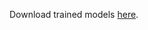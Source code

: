 Download trained models [here](https://drive.google.com/drive/folders/1aXv-gePjZeHVlDx6XiB8dzJLSrBpyw_d?usp=sharing).
